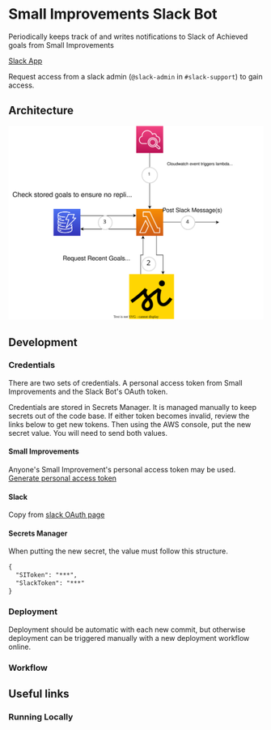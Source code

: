 # Small Improvements Slack Bot

Periodically keeps track of and writes notifications to Slack of Achieved goals from Small Improvements

[Slack App](https://api.slack.com/apps/A03K9PBLSTE/general?)

Request access from a slack admin (`@slack-admin` in `#slack-support`) to gain access.

## Architecture
![Serverless Program Structure](https://github.com/sourceallies/small-improvements-slack-bot/blob/main/graphics/InfrastructureLayout.svg?raw=true)

## Development

### Credentials

There are two sets of credentials. A personal access token from Small Improvements and the Slack Bot's OAuth token.

Credentials are stored in Secrets Manager. It is managed manually to keep secrets out of the code base. If either token becomes invalid, review the links below to get new tokens. Then using the AWS console, put the new secret value. You will need to send both values.

#### Small Improvements
Anyone's Small Improvement's personal access token may be used.
[Generate personal access token](https://resources.small-improvements.com/knowledge-base/small-improvements-rest-api/)

#### Slack
Copy from [slack OAuth page](https://api.slack.com/apps/A03K9PBLSTE/oauth?)

#### Secrets Manager
When putting the new secret, the value must follow this structure.
```
{
  "SIToken": "***",
  "SlackToken": "***"
}
```

### Deployment

Deployment should be automatic with each new commit, but otherwise deployment can be triggered manually with a new deployment workflow online.

### Workflow

## Useful links

### Running Locally
